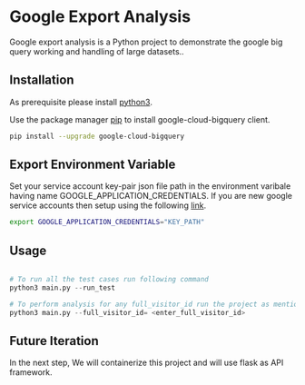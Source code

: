 # Google Export Analysis

Google export analysis is a Python project to demonstrate the google big query working and handling of large datasets..

## Installation

As prerequisite please install [python3](https://www.python.org/downloads/). 

Use the package manager [pip](https://pip.pypa.io/en/stable/) to install google-cloud-bigquery client.

```bash
pip install --upgrade google-cloud-bigquery
```
## Export Environment Variable

Set your service account key-pair json file path in the environment varibale having name GOOGLE_APPLICATION_CREDENTIALS. If you are new google service accounts then setup using the following [link](https://cloud.google.com/bigquery/docs/reference/libraries).

```bash
export GOOGLE_APPLICATION_CREDENTIALS="KEY_PATH"
```

## Usage
```python

# To run all the test cases run following command
python3 main.py --run_test

# To perform analysis for any full_visitor_id run the project as mentioned below.
python3 main.py --full_visitor_id= <enter_full_visitor_id>

```

## Future Iteration
In the next step, We will containerize  this project and will use flask as API framework.